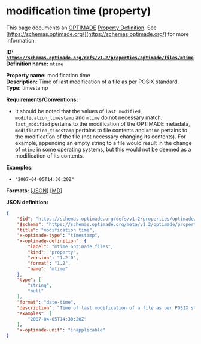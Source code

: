# modification time (property)

This page documents an [OPTIMADE](https://www.optimade.org/) [Property Definition](https://schemas.optimade.org/#definitions). See [https://schemas.optimade.org/](https://schemas.optimade.org/) for more information.

**ID: [`https://schemas.optimade.org/defs/v1.2/properties/optimade/files/mtime`](https://schemas.optimade.org/defs/v1.2/properties/optimade/files/mtime.md)**  
**Definition name:** `mtime`

**Property name:** modification time  
**Description:** Time of last modification of a file as per POSIX standard.  
**Type:** timestamp  

**Requirements/Conventions:**

- It should be noted that the values of `last_modified`, `modification_timestamp` and `mtime` do not necessary match.
  `last_modified` pertains to the modification of the OPTIMADE metadata, `modification_timestamp` pertains to file contents and `mtime` pertains to the modification of the file (not necessary changing its contents).
  For example, appending an empty string to a file would result in the change of `mtime` in some operating systems, but this would not be deemed as a modification of its contents.

**Examples:**

- `"2007-04-05T14:30:20Z"`

**Formats:** [[JSON](mtime.json)] [[MD](mtime.md)]

**JSON definition:**

``` json
{
    "$id": "https://schemas.optimade.org/defs/v1.2/properties/optimade/files/mtime",
    "$schema": "https://schemas.optimade.org/meta/v1.2/optimade/property_definition.json",
    "title": "modification time",
    "x-optimade-type": "timestamp",
    "x-optimade-definition": {
        "label": "mtime_optimade_files",
        "kind": "property",
        "version": "1.2.0",
        "format": "1.2",
        "name": "mtime"
    },
    "type": [
        "string",
        "null"
    ],
    "format": "date-time",
    "description": "Time of last modification of a file as per POSIX standard.\n\n**Requirements/Conventions:**\n\n- It should be noted that the values of `last_modified`, `modification_timestamp` and `mtime` do not necessary match.\n  `last_modified` pertains to the modification of the OPTIMADE metadata, `modification_timestamp` pertains to file contents and `mtime` pertains to the modification of the file (not necessary changing its contents).\n  For example, appending an empty string to a file would result in the change of `mtime` in some operating systems, but this would not be deemed as a modification of its contents.",
    "examples": [
        "2007-04-05T14:30:20Z"
    ],
    "x-optimade-unit": "inapplicable"
}
```